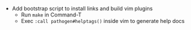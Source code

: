 - Add bootstrap script to install links and build vim plugins
  - Run `make` in Command-T
  - Exec `:call pathogen#helptags()` inside vim to generate help docs
